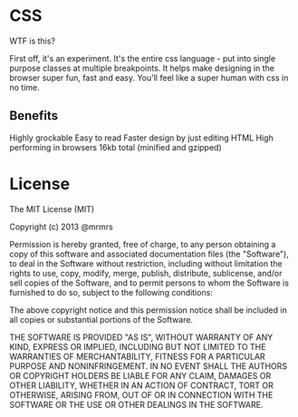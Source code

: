 # CSS

WTF is this?

First off, it's an experiment.
It's the entire css language - put into single purpose classes at multiple breakpoints.
It helps make designing in the browser super fun, fast and easy.
You'll feel like a super human with css in no time.

## Benefits

Highly grockable
Easy to read
Faster design by just editing HTML
High performing in browsers
16kb total (minified and gzipped)

# License

The MIT License (MIT)

Copyright (c) 2013 @mrmrs

Permission is hereby granted, free of charge, to any person obtaining a copy
of this software and associated documentation files (the "Software"), to deal
in the Software without restriction, including without limitation the rights
to use, copy, modify, merge, publish, distribute, sublicense, and/or sell
copies of the Software, and to permit persons to whom the Software is
furnished to do so, subject to the following conditions:

The above copyright notice and this permission notice shall be included in
all copies or substantial portions of the Software.

THE SOFTWARE IS PROVIDED "AS IS", WITHOUT WARRANTY OF ANY KIND, EXPRESS OR
IMPLIED, INCLUDING BUT NOT LIMITED TO THE WARRANTIES OF MERCHANTABILITY,
FITNESS FOR A PARTICULAR PURPOSE AND NONINFRINGEMENT. IN NO EVENT SHALL THE
AUTHORS OR COPYRIGHT HOLDERS BE LIABLE FOR ANY CLAIM, DAMAGES OR OTHER
LIABILITY, WHETHER IN AN ACTION OF CONTRACT, TORT OR OTHERWISE, ARISING FROM,
OUT OF OR IN CONNECTION WITH THE SOFTWARE OR THE USE OR OTHER DEALINGS IN
THE SOFTWARE.

